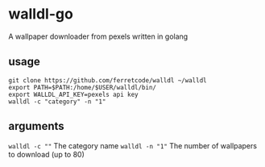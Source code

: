 # walldl-go
A wallpaper downloader from pexels written in golang

## usage
```
git clone https://github.com/ferretcode/walldl ~/walldl
export PATH=$PATH:/home/$USER/walldl/bin/
export WALLDL_API_KEY=pexels api key
walldl -c "category" -n "1"
```

## arguments
`walldl -c ""` The category name
`walldl -n "1"` The number of wallpapers to download (up to 80)
